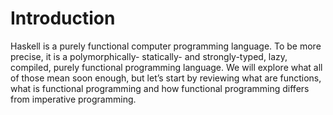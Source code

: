# Introduction

Haskell is a purely functional computer programming language. To be more precise, it is a polymorphically- statically- and strongly-typed, lazy, compiled, purely functional programming language. We will explore what all of those mean soon enough, but let’s start by reviewing what are functions, what is functional programming and how functional programming differs from imperative programming.

